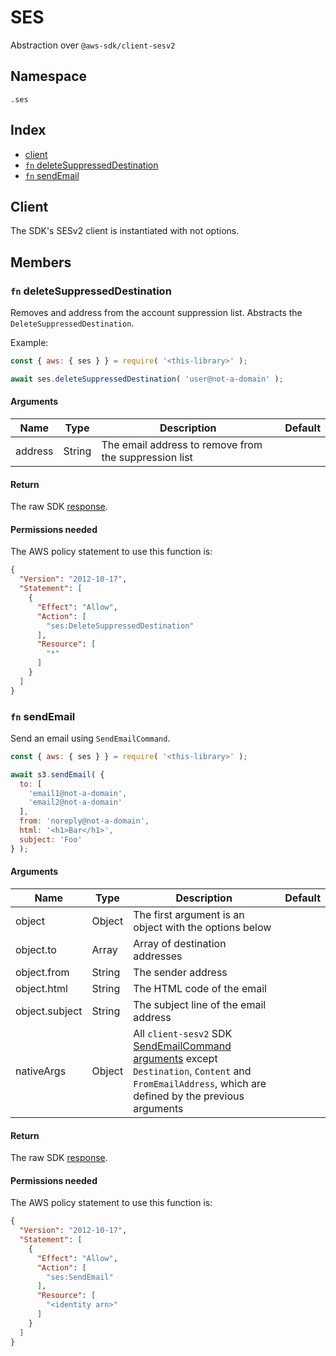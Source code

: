 # SES

Abstraction over `@aws-sdk/client-sesv2`

## Namespace
`.ses`

## Index
- [client](#client)
- [`fn` deleteSuppressedDestination](#fn-deletesuppresseddestination)
- [`fn` sendEmail](#fn-sendemail)

## Client

The SDK's SESv2 client is instantiated with not options.

## Members

### `fn` deleteSuppressedDestination

Removes and address from the account suppression list. Abstracts the `DeleteSuppressedDestination`.

Example:
```js
const { aws: { ses } } = require( '<this-library>' );

await ses.deleteSuppressedDestination( 'user@not-a-domain' );
```

#### Arguments

|Name|Type|Description|Default|
|---|---|---|---|
|address|String|The email address to remove from the suppression list||

#### Return

The raw SDK [response](https://docs.aws.amazon.com/AWSJavaScriptSDK/v3/latest/Package/-aws-sdk-client-sesv2/Interface/DeleteSuppressedDestinationCommandOutput/).

#### Permissions needed

The AWS policy statement to use this function is:

```json
{
  "Version": "2012-10-17",
  "Statement": [
    {
      "Effect": "Allow",
      "Action": [
        "ses:DeleteSuppressedDestination"
      ],
      "Resource": [
        "*"
      ]
    }
  ]
}
```

### `fn` sendEmail

Send an email using `SendEmailCommand`.

```js
const { aws: { ses } } = require( '<this-library>' );

await s3.sendEmail( {
  to: [
    'email1@not-a-domain',
    'email2@not-a-domain'
  ],
  from: 'noreply@not-a-domain',
  html: '<h1>Bar</h1>',
  subject: 'Foo'
} );
```

#### Arguments

|Name|Type|Description|Default|
|---|---|---|---|
|object|Object|The first argument is an object with the options below||
|object.to|Array<String>|Array of destination addresses||
|object.from|String|The sender address||
|object.html|String|The HTML code of the email||
|object.subject|String|The subject line of the email address||
|nativeArgs|Object|All `client-sesv2` SDK [SendEmailCommand arguments](https://docs.aws.amazon.com/AWSJavaScriptSDK/v3/latest/Package/-aws-sdk-client-sesv2/Class/SendEmailCommand/) except `Destination`, `Content` and `FromEmailAddress`, which are defined by the previous arguments||

#### Return

The raw SDK [response](https://docs.aws.amazon.com/AWSJavaScriptSDK/v3/latest/Package/-aws-sdk-client-sesv2/Interface/SendEmailCommandOutput/).

#### Permissions needed

The AWS policy statement to use this function is:

```json
{
  "Version": "2012-10-17",
  "Statement": [
    {
      "Effect": "Allow",
      "Action": [
        "ses:SendEmail"
      ],
      "Resource": [
        "<identity arn>"
      ]
    }
  ]
}
```
